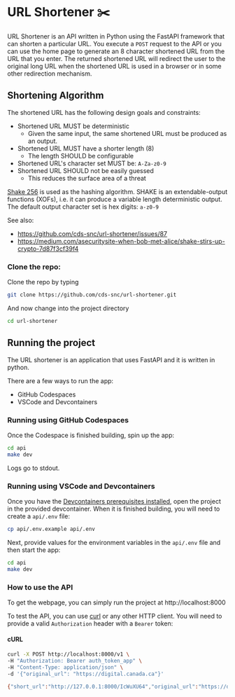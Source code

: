 # URL Shortener :scissors:

URL Shortener is an API written in Python using the FastAPI framework that can shorten a particular URL.
You execute a `POST` request to the API or you can use the home page to generate an 8 character shortened URL from the URL that you enter.
The returned shortened URL will redirect the user to the original long URL when the shortened URL is used in a browser or in some other redirection mechanism.

## Shortening Algorithm

The shortened URL has the following design goals and constraints:
- Shortened URL MUST be deterministic
   - Given the same input, the same shortened URL must be produced as an output.
- Shortened URL MUST have a shorter length (8)
   - The length SHOULD be configurable
- Shortened URL's character set MUST be: `A-Za-z0-9`
- Shortened URL SHOULD not be easily guessed
   - This reduces the surface area of a threat

[Shake 256](https://en.wikipedia.org/wiki/SHA-3#Instances:~:text=d%2C128) is used as the hashing algorithm.
SHAKE is an extendable-output functions (XOFs), i.e. it can produce a variable length deterministic output.
The default output character set is hex digits: `a-z0-9`

See also:
- https://github.com/cds-snc/url-shortener/issues/87
- https://medium.com/asecuritysite-when-bob-met-alice/shake-stirs-up-crypto-7d87f3cf39f4

### Clone the repo:
Clone the repo by typing
```bash
git clone https://github.com/cds-snc/url-shortener.git
```
And now change into the project directory
```bash
cd url-shortener
```
## Running the project

The URL shortener is an application that uses FastAPI and it is written in python.

There are a few ways to run the app:
- GitHub Codespaces
- VSCode and Devcontainers

### Running using GitHub Codespaces
Once the Codespace is finished building, spin up the app: 
```bash
cd api
make dev
```
Logs go to stdout.

### Running using VSCode and Devcontainers
Once you have the [Devcontainers prerequisites installed](https://code.visualstudio.com/docs/devcontainers/tutorial), open the project in the provided devcontainer. When it is finished building, you will need to create a `api/.env` file:
```bash
cp api/.env.example api/.env
```
Next, provide values for the environment variables in the `api/.env` file and then start the app:
```bash
cd api
make dev
```

### How to use the API

To get the webpage, you can simply run the project at http://localhost:8000 

To test the API, you can use [curl](https://curl.se/) or any other HTTP client.  You will need to provide a valid `Authorization` header with a `Bearer` token:

#### cURL
```bash
curl -X POST http://localhost:8000/v1 \
-H "Authorization: Bearer auth_token_app" \
-H "Content-Type: application/json" \
-d '{"original_url": "https://digital.canada.ca"}'

{"short_url":"http://127.0.0.1:8000/IcWuXU64","original_url":"https://digital.canada.ca","status":"OK"}
```
